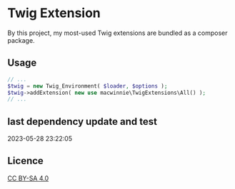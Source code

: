 # Twig Extension

By this project, my most-used Twig extensions are bundled as a composer package.

## Usage

```php
// ...
$twig = new Twig_Environment( $loader, $options );
$twig->addExtension( new use macwinnie\TwigExtensions\All() );
// ...
```

## last dependency update and test

2023-05-28 23:22:05

## Licence

[CC BY-SA 4.0](https://creativecommons.org/licenses/by-sa/4.0/deed.en)
